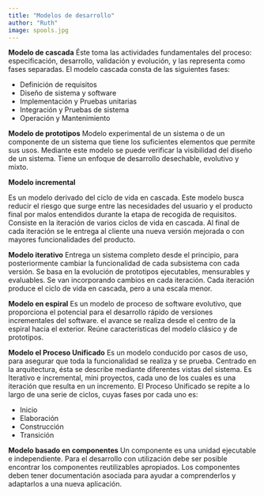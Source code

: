 ```yaml
---
title: "Modelos de desarrollo"
author: "Ruth"
image: spools.jpg
---
```


**Modelo de cascada**
Éste toma las actividades fundamentales del proceso: especificación, desarrollo, validación y evolución, y las representa como fases separadas.
El modelo cascada consta de las siguientes fases:

- Definición de requisitos
- Diseño de sistema y software
- Implementación y Pruebas unitarias
- Integración y Pruebas de sistema
- Operación y Mantenimiento

**Modelo de prototipos**
Modelo experimental de un sistema o de un componente de un sistema que tiene los suficientes elementos que permite sus usos.
Mediante este modelo se puede verificar la visibilidad del diseño de un sistema. Tiene un enfoque de desarrollo desechable, evolutivo y mixto.

**Modelo incremental**

Es un modelo derivado del ciclo de vida en cascada. Este modelo busca reducir el riesgo que surge entre las necesidades del usuario y el producto final por malos entendidos durante la etapa de recogida de requisitos.
Consiste en la iteración de varios ciclos de vida en cascada. Al final de cada iteración se le entrega al cliente una nueva versión mejorada o con mayores funcionalidades del producto.

**Modelo iterativo** 
Entrega un sistema completo desde el principio, para posteriormente cambiar la funcionalidad de cada subsistema con cada versión. 
Se basa en la evolución de prototipos ejecutables, mensurables y evaluables. Se van incorporando cambios en cada iteración. Cada iteración produce el ciclo de vida en cascada, pero a una escala menor.

**Modelo en espiral**
Es un modelo de proceso de software evolutivo, que proporciona el potencial para el desarrollo rápido de versiones incrementales del software. el avance se realiza desde el centro de la espiral hacia el exterior. Reúne características del modelo clásico y de prototipos.

**Modelo el Proceso Unificado**
Es un modelo conducido por casos de uso, para asegurar que toda la funcionalidad se realiza y se prueba. Centrado en la arquitectura, ésta se describe mediante diferentes vistas del sistema.
Es Iterativo e incremental, mini proyectos, cada uno de los cuales es una iteración que resulta en un incremento.
El Proceso Unificado se repite a lo largo de una serie de ciclos, cuyas fases por cada uno es:
- Inicio 
- Elaboración
- Construcción 
- Transición 

**Modelo basado en componentes** 
Un componente es una unidad ejecutable e independiente. Para el desarrollo con utilización debe ser posible encontrar los componentes reutilizables apropiados. 
Los componentes deben tener documentación asociada para ayudar a comprenderlos y adaptarlos a una nueva aplicación.
